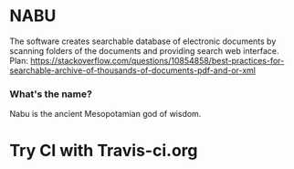 # NABU

The software creates searchable database of electronic documents by scanning folders of the documents and providing search web interface.
Plan: https://stackoverflow.com/questions/10854858/best-practices-for-searchable-archive-of-thousands-of-documents-pdf-and-or-xml 

### What's the name?

Nabu is the ancient Mesopotamian god of wisdom.

# Try CI with Travis-ci.org
